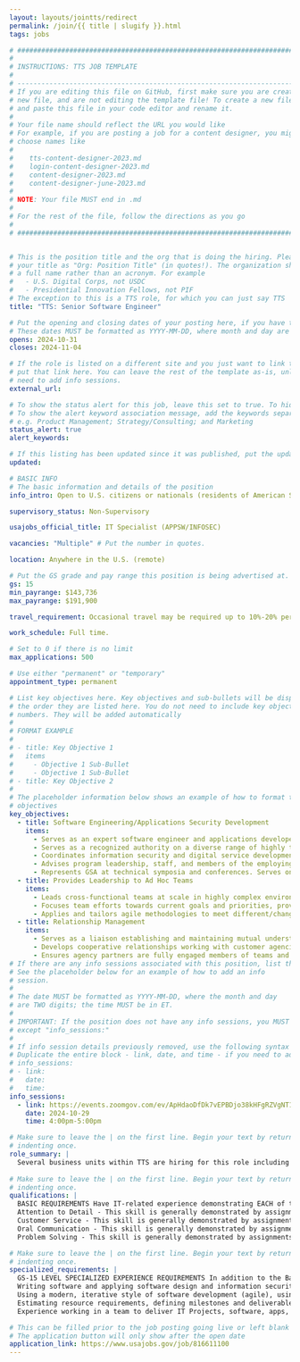 ```yaml
---
layout: layouts/jointts/redirect
permalink: /join/{{ title | slugify }}.html
tags: jobs

# ###############################################################################
#                                                                              #
# INSTRUCTIONS: TTS JOB TEMPLATE                                               #
#                                                                              #
# -----------------------------------------------------------------------------#
# If you are editing this file on GitHub, first make sure you are creating a   #
# new file, and are not editing the template file! To create a new file, copy  #
# and paste this file in your code editor and rename it.                       #
#                                                                              #
# Your file name should reflect the URL you would like                         #
# For example, if you are posting a job for a content designer, you might      #
# choose names like                                                            #
#                                                                              #
#    tts-content-designer-2023.md                                              #
#    login-content-designer-2023.md                                            #
#    content-designer-2023.md                                                  #
#    content-designer-june-2023.md                                             #
#                                                                              #
# NOTE: Your file MUST end in .md                                              #
#                                                                              #
# For the rest of the file, follow the directions as you go                    #
#                                                                              #
# ###############################################################################


# This is the position title and the org that is doing the hiring. Please format
# your title as "Org: Position Title" (in quotes!). The organization should be
# a full name rather than an acronym. For example
#   - U.S. Digital Corps, not USDC
#   - Presidential Innovation Fellows, not PIF
# The exception to this is a TTS role, for which you can just say TTS
title: "TTS: Senior Software Engineer"

# Put the opening and closing dates of your posting here, if you have them
# These dates MUST be formatted as YYYY-MM-DD, where month and day are 2-digits
opens: 2024-10-31
closes: 2024-11-04

# If the role is listed on a different site and you just want to link to it,
# put that link here. You can leave the rest of the template as-is, unless you 
# need to add info sessions.
external_url: 

# To show the status alert for this job, leave this set to true. To hide it, change to false
# To show the alert keyword association message, add the keywords separated by a semi-colon
# e.g. Product Management; Strategy/Consulting; and Marketing
status_alert: true
alert_keywords:

# If this listing has been updated since it was published, put the updated date below in YYYY-MM-DD format.
updated:

# BASIC INFO
# The basic information and details of the position
info_intro: Open to U.S. citizens or nationals (residents of American Samoa and Swains Island). Subject to background check.

supervisory_status: Non-Supervisory

usajobs_official_title: IT Specialist (APPSW/INFOSEC)

vacancies: "Multiple" # Put the number in quotes.

location: Anywhere in the U.S. (remote)

# Put the GS grade and pay range this position is being advertised at. For SES positions, set the value of gs to SES.
gs: 15
min_payrange: $143,736
max_payrange: $191,900

travel_requirement: Occasional travel may be required up to 10%-20% per year.

work_schedule: Full time.

# Set to 0 if there is no limit
max_applications: 500

# Use either "permanent" or "temporary"
appointment_type: permanent

# List key objectives here. Key objectives and sub-bullets will be displayed in
# the order they are listed here. You do not need to include key objective
# numbers. They will be added automatically
#
# FORMAT EXAMPLE
# 
# - title: Key Objective 1
#   items 
#     - Objective 1 Sub-Bullet
#     - Objective 1 Sub-Bullet
# - title: Key Objective 2
#
# The placeholder information below shows an example of how to format the key
# objectives
key_objectives:
  - title: Software Engineering/Applications Security Development
    items:
      - Serves as an expert software engineer and applications developer and consultant, managing and directing multiple highly complex and innovative IT and information security projects and initiatives.
      - Serves as a recognized authority on a diverse range of highly technical and complex software engineering, development, security, and usability issues as well as more widespread issues affecting customer agencies’ missions.
      - Coordinates information security and digital service development activities within the program organization relating to application development and integration as well as a wide range of major initiatives associated with other TTS organizations and partner agencies.
      - Advises program leadership, staff, and members of the employing organization on all matters pertaining to delivery, information security, privacy, strategy, information architecture, and program direction. Assesses and balances programmatic needs for user experience, partner growth, information security, and compliance.
      - Represents GSA at technical symposia and conferences. Serves on agency, interagency, and technical society committees of national importance as a recognized authority in software engineering. Develops cyberspace and information security workforce plans, strategies, and guidance to support cyberspace workforce manpower, personnel, training, and education requirements. Develops cyberspace and information security plans, strategy, and policy to support and align with organizational cyberspace missions and initiatives.
  - title: Provides Leadership to Ad Hoc Teams
    items:
      - Leads cross-functional teams at scale in highly complex environments to develop innovative software and/or related secure and high impact digital services.
      - Focuses team efforts towards current goals and priorities, providing leadership in the design, development, and deployment of IT software, applications, programs, and/or services solutions leveraging current and emergent technologies and best practices. Mentors ad hoc team members, as necessary, evaluates and improves team practices, and establishes and/or ensures compliance with standards.
      - Applies and tailors agile methodologies to meet different/changing delivery needs. Applies a wide range of qualitative and/or quantitative methods to assess and improve project effectiveness and/or associated complex management processes, projects, and systems.
  - title: Relationship Management
    items:
      - Serves as a liaison establishing and maintaining mutual understanding and cooperation with executive, management, and staff stakeholders within GSA and customer agencies.
      - Develops cooperative relationships working with customer agencies and navigates and works through conflicting priorities from stakeholders.
      - Ensures agency partners are fully engaged members of teams and helps them manage expectations with their stakeholders. Provides customer agencies technical advice, promoting best practices and working to overcome resistance to improvements and other changes.
# If there are any info sessions associated with this position, list them here
# See the placeholder below for an example of how to add an info
# session. 
# 
# The date MUST be formatted as YYYY-MM-DD, where the month and day
# are TWO digits; the time MUST be in ET.
#
# IMPORTANT: If the position does not have any info sessions, you MUST delete everything
# except "info_sessions:"
# 
# If info session details previously removed, use the following syntax to add one.  
# Duplicate the entire block - link, date, and time - if you need to add more than one session
# info_sessions:
# - link: 
#   date: 
#   time: 
info_sessions:
  - link: https://events.zoomgov.com/ev/ApHdaoDfDk7vEPBDjo38kHFgRZVgNT1hP8JoTVG4fbRxDsQhSYOB~Ap1qv-G1U12zzM0ajvI_o0KqMp7n-4B7RQ2VljM-evCEXv81BVq5MJ4MnsipLu8ZysLQuaHyo_x7p8ZTjCo3taLVng
    date: 2024-10-29
    time: 4:00pm-5:00pm

# Make sure to leave the | on the first line. Begin your text by returning to the next line and
# indenting once.
role_summary: |
  Several business units within TTS are hiring for this role including 10X, Data.gov, Login.gov, and Public Benefits Studio. Software Engineers are crucial to TTS significantly improving our products, platforms, and services. This is an opportunity to make a huge difference in the lives of the public and other federal agencies. This page contains a high-level summary of the roles we are trying to fill.
  
# Make sure to leave the | on the first line. Begin your text by returning to the next line and
# indenting once.
qualifications: |
  BASIC REQUIREMENTS Have IT-related experience demonstrating EACH of the four competencies listed below
  Attention to Detail - This skill is generally demonstrated by assignments where the applicant keeps abreast of latest technology, information, research, etc., to maintain knowledge in field of expertise (for example, reads trade journals, participates in professional/technical associations, maintains credentials).
  Customer Service - This skill is generally demonstrated by assignments where the applicant promotes or develops and maintains good working relationships with key individuals or groups.
  Oral Communication - This skill is generally demonstrated by assignments where the applicant serves on panels, committees, or task forces as a representative for the organization on technical or professional issues.
  Problem Solving - This skill is generally demonstrated by assignments where the applicant monitors current trends or events (for example, technological, economic, political, social, educational, or employment trends or events) and applies the information as appropriate.

# Make sure to leave the | on the first line. Begin your text by returning to the next line and
# indenting once.
specialized_requirements: |
  GS-15 LEVEL SPECIALIZED EXPERIENCE REQUIREMENTS In addition to the Basic Requirements listed above, you must have one year of specialized experience equivalent to the GS-14 level in the Federal service.  Specialized experience is defined as and must include
  Writing software and applying software design and information security principles, concepts, methods, standards, and practices.
  Using a modern, iterative style of software development (agile), using open source software components, using cloud based services such as AWS (Amazon Web Services), Azure (Microsoft Azure), GCP (Google Cloud Platform), SaaS (Software as a Service), PaaS (Platform as a Service), IaaS (Infrastructure as a Service), or continuous integration/delivery such as CI/CD (Continuous Integration Continuous Deployment), DevOps (Development Operations), DevSecOps (Development Security Operations).
  Estimating resource requirements, defining milestones and deliverables, monitoring activities, and evaluating and reporting on accomplishments.
  Experience working in a team to deliver IT Projects, software, apps, digital tools, services, or products.

# This can be filled prior to the job posting going live or left blank #
# The application button will only show after the open date            #
application_link: https://www.usajobs.gov/job/816611100
---
```

